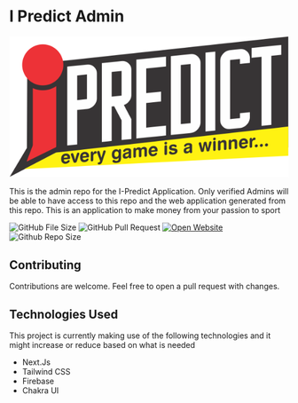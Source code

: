 # I Predict Admin

![I-Predict Admin](https://raw.githubusercontent.com/hokagedemehin/iPredictAdmin/main/public/logo/ipredict.png "Website Image" )

This is the admin repo for the I-Predict Application. Only verified Admins will be able to have access to this repo and the web application generated from this repo. This is an application to make money from your passion to sport

 ![GitHub File Size](https://img.shields.io/github/languages/code-size/hokageDemehin/iPredictAdmin)  ![GitHub Pull Request](https://img.shields.io/github/issues-pr-closed/hokageDemehin/iPredictAdmin)  [![Open Website](https://img.shields.io/website?up_message=online&url=https%3A%2F%2Fipredictadmin.vercel.app)](https://ipredictadmin.vercel.app/)![Github Repo Size](https://img.shields.io/github/repo-size/hokagedemehin/iPredictAdmin)
## Contributing

Contributions are welcome. Feel free to open a pull request with changes. 

## Technologies Used
This project is currently making use of the following technologies and it might increase or reduce based on what is needed

- Next.Js
- Tailwind CSS
- Firebase
- Chakra UI
